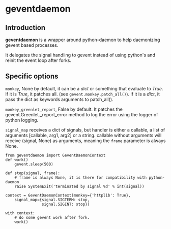 # geventdaemon

## Introduction

**geventdaemon** is a wrapper around python-daemon to help daemonizing gevent based processes.

It delegates the signal handling to gevent instead of using python's
and reinit the event loop after forks.

## Specific options

`monkey`, None by default, it can be a *dict* or
something that evaluate to *True*.
If it is *True*, it patches all. (see `gevent.monkey.patch_all()`).
If it is a *dict*, it pass the dict as keywords arguments to patch_all().

`monkey_greenlet_report`, False by default. It patches the gevent.Greenlet._report_error method to log the error using the logger of python logging.

`signal_map` receives a dict of signals, but handler is either a
callable, a list of arguments [callable, arg1, arg2] or
a string.
callable without arguments will receive (signal, None) as arguments,
meaning the `frame` parameter is always None.


    from geventdaemon import GeventDaemonContext
    def work()
        gevent.sleep(500)

    def stop(signal, frame):
        # frame is always None, it is there for compatibility with python-daemon
        raise SystemExit('terminated by signal %d' % int(signal))

    context = GeventDaemonContext(monkey={'httplib': True},
        signal_map={signal.SIGTERM: stop,
                    signal.SIGINT: stop})

    with context:
        # do some gevent work after fork.
        work()

